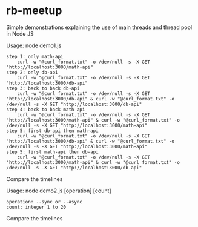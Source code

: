 # rb-meetup
Simple demonstrations explaining the use of main threads and thread pool in Node JS


Usage: node demo1.js

	step 1: only math-api
		curl -w "@curl_format.txt" -o /dev/null -s -X GET "http://localhost:3000/math-api"
	step 2: only db-api
		curl -w "@curl_format.txt" -o /dev/null -s -X GET "http://localhost:3000/db-api"
	step 3: back to back db-api
		curl -w "@curl_format.txt" -o /dev/null -s -X GET "http://localhost:3000/db-api" & curl -w "@curl_format.txt" -o /dev/null -s -X GET "http://localhost:3000/db-api"
	step 4: back to back math api
		curl -w "@curl_format.txt" -o /dev/null -s -X GET "http://localhost:3000/math-api" & curl -w "@curl_format.txt" -o /dev/null -s -X GET "http://localhost:3000/math-api"
	step 5: first db-api then math-api
		curl -w "@curl_format.txt" -o /dev/null -s -X GET "http://localhost:3000/db-api" & curl -w "@curl_format.txt" -o /dev/null -s -X GET "http://localhost:3000/math-api"
	step 5: first math-api then db-api
		curl -w "@curl_format.txt" -o /dev/null -s -X GET "http://localhost:3000/math-api" & curl -w "@curl_format.txt" -o /dev/null -s -X GET "http://localhost:3000/db-api"

Compare the timelines

Usage: node demo2.js [operation] [count]

	operation: --sync or --async
	count: integer 1 to 20

Compare the timelines
